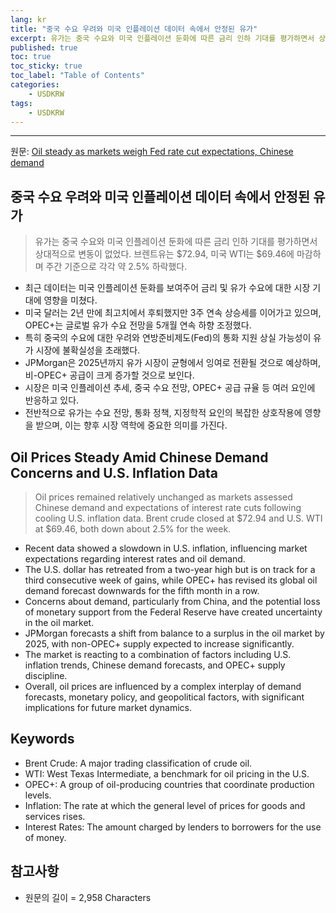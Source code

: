 ```yaml
---
lang: kr
title: "중국 수요 우려와 미국 인플레이션 데이터 속에서 안정된 유가"
excerpt: 유가는 중국 수요와 미국 인플레이션 둔화에 따른 금리 인하 기대를 평가하면서 상대적으로 변동이 없었다. 브렌트유는 $72.94, 미국 WTI는 $69.46에 마감하며 주간 기준으로 각각 약 2.5% 하락했다.
published: true
toc: true
toc_sticky: true
toc_label: "Table of Contents"
categories:
    - USDKRW
tags:
    - USDKRW
---
```


---

  원문: [Oil steady as markets weigh Fed rate cut expectations, Chinese demand](https://www.investing.com/news/economy-news/oil-steady-as-markets-weigh-fed-rate-cut-expectations-chinese-demand-3786105)

## 중국 수요 우려와 미국 인플레이션 데이터 속에서 안정된 유가

> 유가는 중국 수요와 미국 인플레이션 둔화에 따른 금리 인하 기대를 평가하면서 상대적으로 변동이 없었다. 브렌트유는 $72.94, 미국 WTI는 $69.46에 마감하며 주간 기준으로 각각 약 2.5% 하락했다.


- 최근 데이터는 미국 인플레이션 둔화를 보여주어 금리 및 유가 수요에 대한 시장 기대에 영향을 미쳤다.
- 미국 달러는 2년 만에 최고치에서 후퇴했지만 3주 연속 상승세를 이어가고 있으며, OPEC+는 글로벌 유가 수요 전망을 5개월 연속 하향 조정했다.
- 특히 중국의 수요에 대한 우려와 연방준비제도(Fed)의 통화 지원 상실 가능성이 유가 시장에 불확실성을 초래했다.
- JPMorgan은 2025년까지 유가 시장이 균형에서 잉여로 전환될 것으로 예상하며, 비-OPEC+ 공급이 크게 증가할 것으로 보인다.
- 시장은 미국 인플레이션 추세, 중국 수요 전망, OPEC+ 공급 규율 등 여러 요인에 반응하고 있다.
- 전반적으로 유가는 수요 전망, 통화 정책, 지정학적 요인의 복잡한 상호작용에 영향을 받으며, 이는 향후 시장 역학에 중요한 의미를 가진다.

## Oil Prices Steady Amid Chinese Demand Concerns and U.S. Inflation Data

> Oil prices remained relatively unchanged as markets assessed Chinese demand and expectations of interest rate cuts following cooling U.S. inflation data. Brent crude closed at $72.94 and U.S. WTI at $69.46, both down about 2.5% for the week.


- Recent data showed a slowdown in U.S. inflation, influencing market expectations regarding interest rates and oil demand.
- The U.S. dollar has retreated from a two-year high but is on track for a third consecutive week of gains, while OPEC+ has revised its global oil demand forecast downwards for the fifth month in a row.
- Concerns about demand, particularly from China, and the potential loss of monetary support from the Federal Reserve have created uncertainty in the oil market.
- JPMorgan forecasts a shift from balance to a surplus in the oil market by 2025, with non-OPEC+ supply expected to increase significantly.
- The market is reacting to a combination of factors including U.S. inflation trends, Chinese demand forecasts, and OPEC+ supply discipline.
- Overall, oil prices are influenced by a complex interplay of demand forecasts, monetary policy, and geopolitical factors, with significant implications for future market dynamics.

## Keywords

- Brent Crude: A major trading classification of crude oil.
- WTI: West Texas Intermediate, a benchmark for oil pricing in the U.S.
- OPEC+: A group of oil-producing countries that coordinate production levels.
- Inflation: The rate at which the general level of prices for goods and services rises.
- Interest Rates: The amount charged by lenders to borrowers for the use of money.

## 참고사항

- 원문의 길이 = 2,958 Characters

